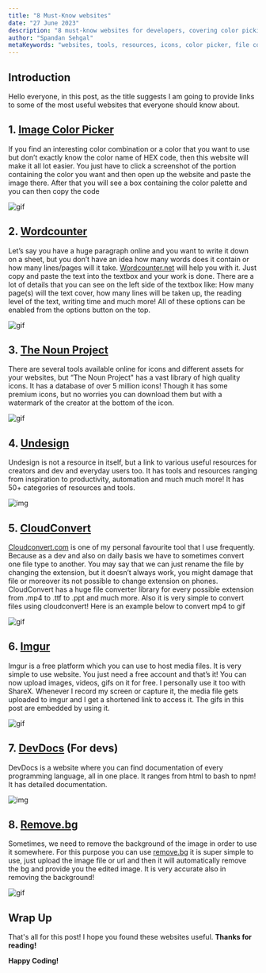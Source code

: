 ```yaml
---
title: "8 Must-Know websites"
date: "27 June 2023"
description: "8 must-know websites for developers, covering color picking, file conversion, and icon libraries."
author: "Spandan Sehgal"
metaKeywords: "websites, tools, resources, icons, color picker, file conversion, image background removal, devdocs, imgur, remove.bg, undesign, wordcounter, cloudconvert, the noun project, useful websites, useful tools, useful tools for developers, useful websites for developers, must know websites"
---
```


## Introduction

Hello everyone, in this post, as the title suggests I am going to provide links to some of the most useful websites that everyone should know about. 

## 1. [Image Color Picker](https://imagecolorpicker.com/en)

If you find an interesting color combination or a color that you want to use but don’t exactly know the color name of HEX code, then this website will make it all lot easier. You just have to click a screenshot of the portion containing the color you want and then open up the website and paste the image there. After that you will see a box containing the color palette and you can then copy the code

![gif](https://i.imgur.com/I7HftvC.gif)

## 2. [Wordcounter](http://Wordcounter.net)

Let’s say you have a huge paragraph online and you want to write it down on a sheet, but you don’t have an idea how many words does it contain or how many lines/pages will it take. [Wordcounter.net](http://Wordcounter.net) will help you with it. Just copy and paste the text into the textbox and your work is done. There are a lot of details that you can see on the left side of the textbox like: How many  page(s) will the text cover, how many lines will be taken up, the reading level of the text, writing time and much more! All of these options can be enabled from the options button on the top.

![gif](https://i.imgur.com/Fbaolsq.png)

## 3. [The Noun Project](https://thenounproject.com/)

There are several tools available online for icons and different assets for your websites, but “The Noun Project" has a vast library of high quality icons. It has a database of over 5 million icons! Though it has some premium icons, but no worries you can download them but with a watermark of the creator at the bottom of the icon.

 

![gif](https://i.imgur.com/RgO07vd.gif)

## 4. [Undesign](https://undesign.learn.uno/)

Undesign is not a resource in itself, but a link to various useful resources for creators and dev and everyday users too. It has tools and resources ranging from inspiration to productivity, automation and much much more! It has 50+ categories of resources and tools. 

![img](https://i.imgur.com/3kdDZYG.png)

## 5. [CloudConvert](http://cloudconvert.com)

[Cloudconvert.com](http://Cloudconvert.com) is one of my personal favourite tool that I use frequently. Because as a dev and also on daily basis we have to sometimes convert one file type to another. You may say that we can just rename the file by changing the extension, but it doesn’t always work, you might damage that file or moreover its not possible to change extension on phones. CloudConvert has a huge file converter library for every possible extension from .mp4 to .ttf to .ppt and much more. Also it is very simple to convert files using cloudconvert! Here is an example below to convert mp4 to gif

![gif](https://i.imgur.com/yiCjiAo.gif)

## 6. [Imgur](https://imgur.com/)

Imgur is a free platform which you can use to host media files. It is very simple to use website. You just need a free account and that’s it! You can now upload images, videos, gifs on it for free. I personally use it too with ShareX. Whenever I record my screen or capture it, the media file gets uploaded to imgur and I get a shortened link to access it. The gifs in this post are embedded by using it.

![gif](https://i.imgur.com/bpX50re.gif)

## 7. [DevDocs](https://devdocs.io/) (For devs)

DevDocs is a website where you can find documentation of every programming language, all in one place. It ranges from html to bash to npm! It has detailed documentation.

![img](https://i.imgur.com/ag2xMsU.png)

## 8. [Remove.bg](http://remove.bg)

Sometimes, we need to remove the background of the image in order to use it somewhere. For this purpose you can use [remove.bg](http://remove.bg) it is super simple to use, just upload the image file or url and then it will automatically remove the bg and provide you the edited image. It is very accurate also in removing the background!

![gif](https://i.imgur.com/QVIlKcl.gif)

## Wrap Up

That's all for this post! I hope you found these websites useful.
**Thanks for reading!**

**Happy Coding!**

